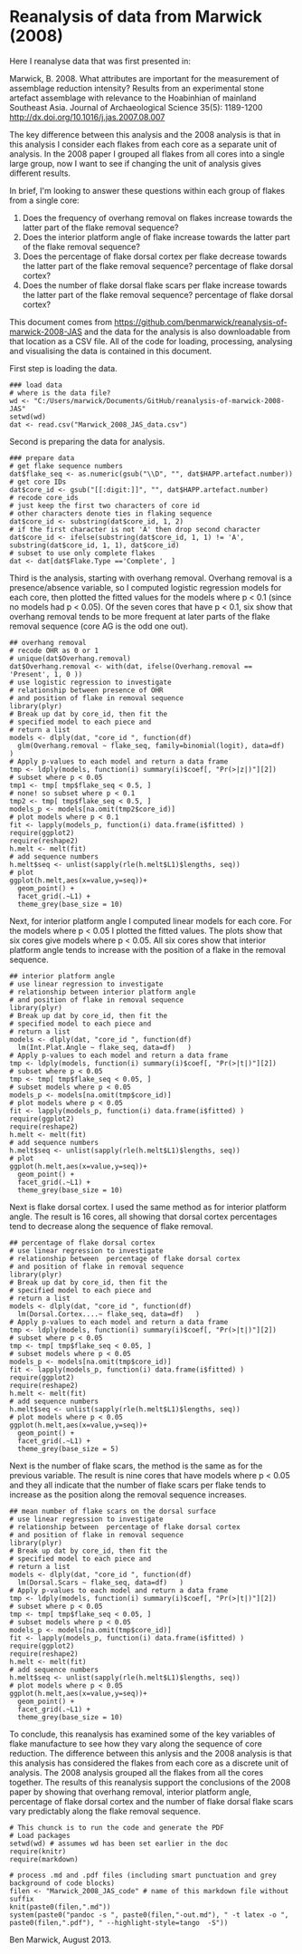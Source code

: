 Reanalysis of data from Marwick (2008)
====

Here I reanalyse data that was first presented in:

Marwick, B. 2008. What attributes are important for the measurement of assemblage reduction intensity? Results from an experimental stone artefact assemblage with relevance to the Hoabinhian of mainland Southeast Asia. Journal of Archaeological Science 35(5): 1189-1200 http://dx.doi.org/10.1016/j.jas.2007.08.007

The key difference between this analysis and the 2008 analysis is that in this analysis I consider each flakes from each core as a separate unit of analysis. In the 2008 paper I grouped all flakes from all cores into a single large group, now I want to see if changing the unit of analysis gives different results.

In brief, I'm looking to answer these questions within each group of flakes from a single core:

1. Does the frequency of overhang removal on flakes increase towards the latter part of the flake removal sequence?
2. Does the interior platform angle of flake increase towards the latter part of the flake removal sequence?
3. Does the percentage of flake dorsal cortex per flake decrease towards the latter part of the flake removal sequence? percentage of flake dorsal cortex?
4. Does the number of flake dorsal flake scars per flake increase towards the latter part of the flake removal sequence? percentage of flake dorsal cortex?

This document comes from https://github.com/benmarwick/reanalysis-of-marwick-2008-JAS and the data for the analysis is also downloadable from that location as a CSV file. All of the code for loading, processing, analysing and visualising the data is contained in this document.

First step is loading the data.

```{r, echo=TRUE, message=FALSE}
### load data
# where is the data file?
wd <- "C:/Users/marwick/Documents/GitHub/reanalysis-of-marwick-2008-JAS"
setwd(wd)
dat <- read.csv("Marwick_2008_JAS_data.csv")
```

Second is preparing the data for analysis. 

```{r, echo=TRUE, message=FALSE, warning=FALSE}
### prepare data
# get flake sequence numbers
dat$flake_seq <- as.numeric(gsub("\\D", "", dat$HAPP.artefact.number))
# get core IDs
dat$core_id <- gsub("[[:digit:]]", "", dat$HAPP.artefact.number)
# recode core_ids
# just keep the first two characters of core id
# other characters denote ties in flaking sequence
dat$core_id <- substring(dat$core_id, 1, 2)
# if the first character is not 'A' then drop second character
dat$core_id <- ifelse(substring(dat$core_id, 1, 1) != 'A', substring(dat$core_id, 1, 1), dat$core_id)
# subset to use only complete flakes
dat <- dat[dat$Flake.Type =='Complete', ]
```

Third is the analysis, starting with overhang removal. Overhang removal is a presence/absence variable, so I computed logistic regression models for each core, then plotted the fitted values for the models where p < 0.1 (since no models had p < 0.05). Of the seven cores that have p < 0.1, six show that overhang removal tends to be more frequent at later parts of the flake removal sequence (core AG is the odd one out). 

```{r, echo=TRUE, message=FALSE, warning=FALSE, fig.cap="Overhang removal" }
## overhang removal
# recode OHR as 0 or 1
# unique(dat$Overhang.removal)
dat$Overhang.removal <- with(dat, ifelse(Overhang.removal == 'Present', 1, 0 ))
# use logistic regression to investigate
# relationship between presence of OHR
# and position of flake in removal sequence
library(plyr)
# Break up dat by core_id, then fit the 
# specified model to each piece and
# return a list
models <- dlply(dat, "core_id ", function(df) 
  glm(Overhang.removal ~ flake_seq, family=binomial(logit), data=df)   )
# Apply p-values to each model and return a data frame
tmp <- ldply(models, function(i) summary(i)$coef[, "Pr(>|z|)"][2])
# subset where p < 0.05
tmp1 <- tmp[ tmp$flake_seq < 0.5, ]
# none! so subset where p < 0.1
tmp2 <- tmp[ tmp$flake_seq < 0.5, ]
models_p <- models[na.omit(tmp2$core_id)]
# plot models where p < 0.1
fit <- lapply(models_p, function(i) data.frame(i$fitted) )
require(ggplot2)
require(reshape2)
h.melt <- melt(fit)
# add sequence numbers
h.melt$seq <- unlist(sapply(rle(h.melt$L1)$lengths, seq))
# plot
ggplot(h.melt,aes(x=value,y=seq))+
  geom_point() +
  facet_grid(.~L1) + 
  theme_grey(base_size = 10) 
```
Next, for interior platform angle I computed linear models for each core. For the models where p < 0.05 I plotted the fitted values. The plots show that six cores give models where p < 0.05. All six cores show that interior platform angle tends to increase with the position of a flake in the removal sequence. 
```{r,  echo=TRUE, message=FALSE, warning=FALSE, fig.cap="Interior Platform Angle"}
## interior platform angle
# use linear regression to investigate
# relationship between interior platform angle
# and position of flake in removal sequence
library(plyr)
# Break up dat by core_id, then fit the 
# specified model to each piece and
# return a list
models <- dlply(dat, "core_id ", function(df) 
  lm(Int.Plat.Angle ~ flake_seq, data=df)   )
# Apply p-values to each model and return a data frame
tmp <- ldply(models, function(i) summary(i)$coef[, "Pr(>|t|)"][2])
# subset where p < 0.05
tmp <- tmp[ tmp$flake_seq < 0.05, ]
# subset models where p < 0.05
models_p <- models[na.omit(tmp$core_id)]
# plot models where p < 0.05
fit <- lapply(models_p, function(i) data.frame(i$fitted) )
require(ggplot2)
require(reshape2)
h.melt <- melt(fit)
# add sequence numbers
h.melt$seq <- unlist(sapply(rle(h.melt$L1)$lengths, seq))
# plot
ggplot(h.melt,aes(x=value,y=seq))+
  geom_point() +
  facet_grid(.~L1) + 
  theme_grey(base_size = 10)  
```

Next is flake dorsal cortex. I used the same method as for interior platform angle. The result is 16 cores, all showing that dorsal cortex percentages tend to decrease along the sequence of flake removal. 


```{r, echo=TRUE, message=FALSE, warning=FALSE, fig.cap="Flake Dorsal Cortex"}
## percentage of flake dorsal cortex
# use linear regression to investigate
# relationship between  percentage of flake dorsal cortex
# and position of flake in removal sequence
library(plyr)
# Break up dat by core_id, then fit the 
# specified model to each piece and
# return a list
models <- dlply(dat, "core_id ", function(df) 
  lm(Dorsal.Cortex....~ flake_seq, data=df)   )
# Apply p-values to each model and return a data frame
tmp <- ldply(models, function(i) summary(i)$coef[, "Pr(>|t|)"][2])
# subset where p < 0.05
tmp <- tmp[ tmp$flake_seq < 0.05, ]
# subset models where p < 0.05
models_p <- models[na.omit(tmp$core_id)]
fit <- lapply(models_p, function(i) data.frame(i$fitted) )
require(ggplot2)
require(reshape2)
h.melt <- melt(fit)
# add sequence numbers
h.melt$seq <- unlist(sapply(rle(h.melt$L1)$lengths, seq))
# plot models where p < 0.05
ggplot(h.melt,aes(x=value,y=seq))+
  geom_point() +
  facet_grid(.~L1) + 
  theme_grey(base_size = 5)  
```

Next is the number of flake scars, the method is the same as for the previous variable. The result is nine cores that have models where p < 0.05 and they all indicate that the number of flake scars per flake tends to increase as the position along the removal sequence increases.

```{r, echo=TRUE, message=FALSE, warning=FALSE, fig.cap="Number of Flake Scars"}
## mean number of flake scars on the dorsal surface
# use linear regression to investigate
# relationship between  percentage of flake dorsal cortex
# and position of flake in removal sequence
library(plyr)
# Break up dat by core_id, then fit the 
# specified model to each piece and
# return a list
models <- dlply(dat, "core_id ", function(df) 
  lm(Dorsal.Scars ~ flake_seq, data=df)   )
# Apply p-values to each model and return a data frame
tmp <- ldply(models, function(i) summary(i)$coef[, "Pr(>|t|)"][2])
# subset where p < 0.05
tmp <- tmp[ tmp$flake_seq < 0.05, ]
# subset models where p < 0.05
models_p <- models[na.omit(tmp$core_id)]
fit <- lapply(models_p, function(i) data.frame(i$fitted) )
require(ggplot2)
require(reshape2)
h.melt <- melt(fit)
# add sequence numbers
h.melt$seq <- unlist(sapply(rle(h.melt$L1)$lengths, seq))
# plot models where p < 0.05
ggplot(h.melt,aes(x=value,y=seq))+
  geom_point() +
  facet_grid(.~L1) + 
  theme_grey(base_size = 10)
```

To conclude, this reanalysis has examined some of the key variables of flake manufacture to see how they vary along the sequence of core reduction. The difference between this anlysis and the 2008 analysis is that this analysis has considered the flakes from each core as a discrete unit of analysis. The 2008 analysis grouped all the flakes from all the cores together. The results of this reanalysis support the conclusions of the 2008 paper by showing that overhang removal, interior platform angle, percentage of flake dorsal cortex and the number of flake dorsal flake scars vary predictably along the flake removal sequence. 

```{r, echo=TRUE, message=FALSE, eval=FALSE}
# This chunck is to run the code and generate the PDF
# Load packages
setwd(wd) # assumes wd has been set earlier in the doc
require(knitr)
require(markdown)
 
# process .md and .pdf files (including smart punctuation and grey background of code blocks)
filen <- "Marwick_2008_JAS_code" # name of this markdown file without suffix
knit(paste0(filen,".md"))
system(paste0("pandoc -s ", paste0(filen,"-out.md"), " -t latex -o ", paste0(filen,".pdf"), " --highlight-style=tango  -S"))
```
Ben Marwick, August 2013.